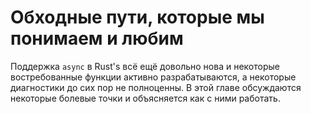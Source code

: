 # Обходные пути, которые мы понимаем и любим

Поддержка `async` в Rust's всё ещё довольно нова и 
некоторые востребованные функции активно разрабатываются, а 
некоторые диагностики до сих пор не полноценны. В этой главе 
обсуждаются некоторые болевые точки и объясняется как с ними 
работать.

